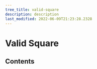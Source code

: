 ```yaml
---
tree_title: valid-square
description: description
last_modified: 2022-06-09T21:23:28.2328
---
```


# Valid Square

## Contents
